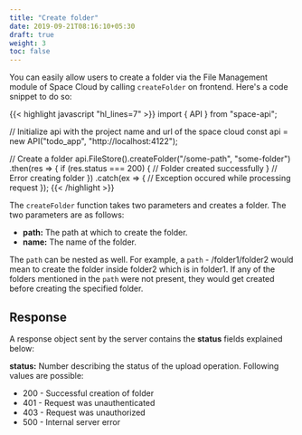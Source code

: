 ```yaml
---
title: "Create folder"
date: 2019-09-21T08:16:10+05:30
draft: true
weight: 3
toc: false
---
```


You can easily allow users to create a folder via the File Management module of Space Cloud by calling `createFolder` on frontend. Here's a code snippet to do so:

{{< highlight javascript "hl_lines=7" >}}
import { API } from "space-api";

// Initialize api with the project name and url of the space cloud
const api = new API("todo_app", "http://localhost:4122");

// Create a folder
api.FileStore().createFolder("/some-path", "some-folder")
  .then(res => {
    if (res.status === 200) {
      // Folder created successfully
    }
    // Error creating folder
  })
  .catch(ex => {
    // Exception occured while processing request
  });
{{< /highlight >}}  

The `createFolder` function takes two parameters and creates a folder. The two parameters are as follows:

- **path:** The path at which to create the folder.
- **name:** The name of the folder.

The `path` can be nested as well. For example, a `path` - /folder1/folder2 would mean to create the folder inside folder2 which is in folder1. If any of the folders mentioned in the `path` were not present, they would get created before creating the specified folder.

## Response

A response object sent by the server contains the **status** fields explained below:

**status:** Number describing the status of the upload operation. Following values are possible:

- 200 - Successful creation of folder
- 401 - Request was unauthenticated
- 403 - Request was unauthorized
- 500 - Internal server error